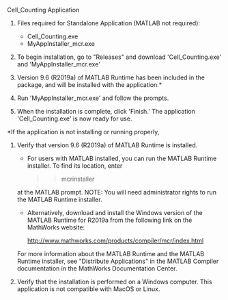 Cell_Counting Application

1. Files required for Standalone Application (MATLAB not required):

	- Cell_Counting.exe
	- MyAppInstaller_mcr.exe 

2. To begin installation, go to "Releases" and download 'Cell_Counting.exe' and 'MyAppInstaller_mcr.exe'

3. Version 9.6 (R2019a) of MATLAB Runtime has been included in the package, and will be installed with the application.*

4. Run 'MyAppInstaller_mcr.exe' and follow the prompts. 

5. When the installation is complete, click 'Finish.' The application 'Cell_Counting.exe' is now ready for use.


*If the application is not installing or running properly, 

1. Verify that version 9.6 (R2019a) of MATLAB Runtime is installed.

	- For users with MATLAB installed, you can run the MATLAB Runtime installer.
	To find its location, enter
  
  	  >>mcrinstaller
      
	at the MATLAB prompt.
	NOTE: You will need administrator rights to run the MATLAB Runtime installer. 

	- Alternatively, download and install the Windows version of the MATLAB Runtime 		for R2019a from the following link on the MathWorks website:

    	http://www.mathworks.com/products/compiler/mcr/index.html
   
	For more information about the MATLAB Runtime and the MATLAB Runtime installer, 		see "Distribute Applications" in the MATLAB Compiler documentation in the 			MathWorks Documentation Center.

2. Verify that the installation is performed on a Windows computer. This application is not compatible with MacOS or Linux.

